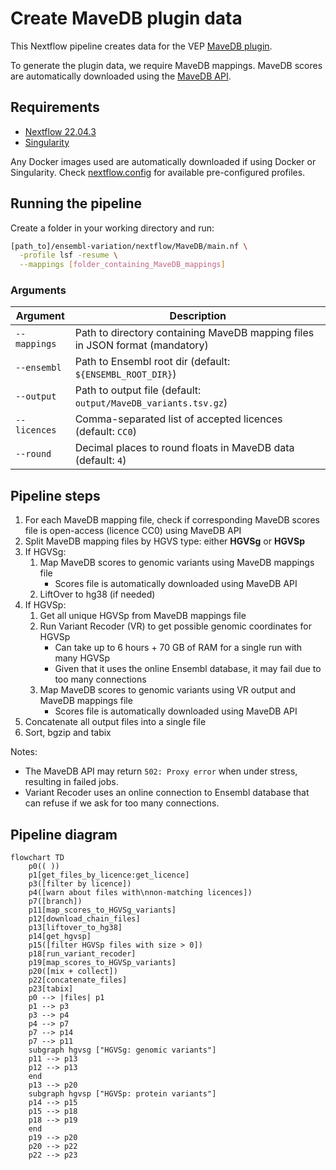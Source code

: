 # Create MaveDB plugin data

This Nextflow pipeline creates data for the VEP [MaveDB plugin](https://github.com/Ensembl/VEP_plugins/blob/main/MaveDB.pm).

To generate the plugin data, we require MaveDB mappings. MaveDB scores are automatically downloaded using the [MaveDB API](https://api.mavedb.org/docs).

## Requirements

* [Nextflow 22.04.3](https://nextflow.io/)
* [Singularity](https://docs.sylabs.io/guides/3.5/user-guide/introduction.html)

Any Docker images used are automatically downloaded if using Docker or Singularity. Check [nextflow.config](nextflow.config) for available pre-configured profiles.

## Running the pipeline

Create a folder in your working directory and run:

```bash
[path_to]/ensembl-variation/nextflow/MaveDB/main.nf \
  -profile lsf -resume \
  --mappings [folder_containing_MaveDB_mappings]
```

### Arguments

| Argument     | Description |
| ------------ | ----------- |
| `--mappings` | Path to directory containing MaveDB mapping files in JSON format (mandatory) |
| `--ensembl`  | Path to Ensembl root dir (default: `${ENSEMBL_ROOT_DIR}`) |
| `--output`   | Path to output file (default: `output/MaveDB_variants.tsv.gz`) |
| `--licences` | Comma-separated list of accepted licences (default: `CC0`) |
| `--round`    | Decimal places to round floats in MaveDB data (default: `4`)

## Pipeline steps

1. For each MaveDB mapping file, check if corresponding MaveDB scores file is open-access (licence CC0) using MaveDB API
2. Split MaveDB mapping files by HGVS type: either **HGVSg** or **HGVSp**
3. If HGVSg:
	1. Map MaveDB scores to genomic variants using MaveDB mappings file
        - Scores file is automatically downloaded using MaveDB API
	3. LiftOver to hg38 (if needed)
4. If HGVSp:
	1. Get all unique HGVSp from MaveDB mappings file
	2. Run Variant Recoder (VR) to get possible genomic coordinates for HGVSp
	    - Can take up to 6 hours + 70 GB of RAM for a single run with many HGVSp
	    - Given that it uses the online Ensembl database, it may fail due to too many connections
	4. Map MaveDB scores to genomic variants using VR output and MaveDB mappings file
	    - Scores file is automatically downloaded using MaveDB API
5. Concatenate all output files into a single file
6. Sort, bgzip and tabix

Notes:
- The MaveDB API may return `502: Proxy error` when under stress, resulting in failed jobs.
- Variant Recoder uses an online connection to Ensembl database that can refuse if we ask for too many connections.

## Pipeline diagram

```mermaid
flowchart TD
    p0(( ))
    p1[get_files_by_licence:get_licence]
    p3([filter by licence])
    p4([warn about files with\nnon-matching licences])
    p7([branch])
    p11[map_scores_to_HGVSg_variants]
    p12[download_chain_files]
    p13[liftover_to_hg38]
    p14[get_hgvsp]
    p15([filter HGVSp files with size > 0])
    p18[run_variant_recoder]
    p19[map_scores_to_HGVSp_variants]
    p20([mix + collect])
    p22[concatenate_files]
    p23[tabix]
    p0 --> |files| p1
    p1 --> p3
    p3 --> p4
    p4 --> p7
    p7 --> p14
    p7 --> p11
    subgraph hgvsg ["HGVSg: genomic variants"]
    p11 --> p13
    p12 --> p13
    end
    p13 --> p20
    subgraph hgvsp ["HGVSp: protein variants"]
    p14 --> p15
    p15 --> p18
    p18 --> p19
    end
    p19 --> p20
    p20 --> p22
    p22 --> p23
```
